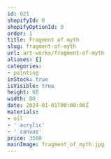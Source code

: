 ```yaml
---
id: 621
shopifyId: 0
shopifyOptionId: 0
order: 1
title: Fragment of myth
slug: fragment-of-myth
url: art-works/fragment-of-myth
aliases: []
categories:
- painting
inStock: true
isVisible: true
height: 60
width: 80
date: 2024-01-01T00:00:00Z
materials:
- oil
- ' acrylic'
- ' canvas'
price: 3500
mainImage: fragment_of_myth.jpg
---
```

